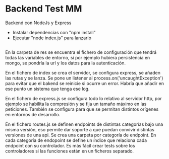 # Backend Test MM

Backend con NodeJs y Express

- Instalar dependencias con "npm install"
- Ejecutar "node index.js" para lanzarlo

## 
En la carpeta de res se encuentra el fichero de configuración que tendrá todas las variables de entorno, si por ejemplo hubiera persistencia en mongo, se pondría la url y los datos para la autenticación.

En el fichero de index se crea el servidor, se configura express, se añaden las rutas y se lanza.
Se pone un listener al process.on('uncaughtException') para evitar que el bakend se reinicie si ocurre un error. Habría que añadir en ese punto un sistema que tenga ese log.

En el fichero de express.js se configura todo lo relativo al servidor http, por ejemplo se habilita la compresión y se fija un tamaño máximo en las peticiones. También se configura para que se permitan distintos orígenes en entornos de desarrollo.

En el fichero routes.js se definen endpoints de distintas categorías bajo una misma versión, eso permite dar soporte a que puedan convivir distintas versiones de una api.
Se crea una carpeta por categoría de endpoint.
En cada categoría de endopoint se define un índice que relaciona cada endpoint con su controlador.
Es más fácil crear tests sobre los controladores si las funciones están en un ficheros separado.
